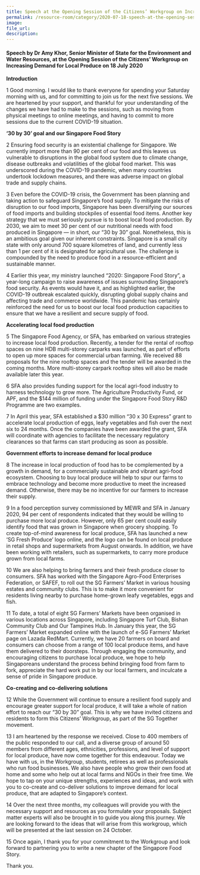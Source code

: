 ```yaml
---  
title: Speech at the Opening Session of the Citizens’ Workgroup on Increasing Demand for Local Produce - Dr Amy Khor  
permalink: /resource-room/category/2020-07-18-speech-at-the-opening-session-of-the-citizens-workgroup-on-increasing-demand-for-local-produce/  
image:  
file_url:  
description:  
---  
```


#### Speech by Dr Amy Khor, Senior Minister of State for the Environment and Water Resources, at the Opening Session of the Citizens’ Workgroup on Increasing Demand for Local Produce on 18 July 2020  

**Introduction**  

1  Good morning. I would like to thank everyone for spending your Saturday morning with us, and for committing to join us for the next five sessions. We are heartened by your support, and thankful for your understanding of the changes we have had to make to the sessions, such as moving from physical meetings to online meetings, and having to commit to more sessions due to the current COVID-19 situation.  

**‘30 by 30’ goal and our Singapore Food Story**  

2 Ensuring food security is an existential challenge for Singapore. We currently import more than 90 per cent of our food and this leaves us vulnerable to disruptions in the global food system due to climate change, disease outbreaks and volatilities of the global food market. This was underscored during the COVID-19 pandemic, when many countries undertook lockdown measures, and there was adverse impact on global trade and supply chains.  

3 Even before the COVID-19 crisis, the Government has been planning and taking action to safeguard Singapore’s food supply. To mitigate the risks of disruption to our food imports, Singapore has been diversifying our sources of food imports and building stockpiles of essential food items. Another key strategy that we must seriously pursue is to boost local food production. By 2030, we aim to meet 30 per cent of our nutritional needs with food produced in Singapore — in short, our “30 by 30” goal. Nonetheless, this is an ambitious goal given our inherent constraints. Singapore is a small city state with only around 700 square kilometres of land, and currently less than 1 per cent of it is designated for agricultural use. The challenge is compounded by the need to produce food in a resource-efficient and sustainable manner.  

4 Earlier this year, my ministry launched “2020: Singapore Food Story”, a year-long campaign to raise awareness of issues surrounding Singapore’s food security. As events would have it, and as highlighted earlier, the COVID-19 outbreak escalated quickly, disrupting global supply chains and affecting trade and commerce worldwide. This pandemic has certainly reinforced the need for us to boost our local food production capacities to ensure that we have a resilient and secure supply of food.  

**Accelerating local food production**  

5 The Singapore Food Agency, or SFA, has embarked on various strategies to increase local food production. Recently, a tender for the rental of rooftop spaces on nine HDB multi-storey carparks was launched, as part of efforts to open up more spaces for commercial urban farming. We received 88 proposals for the nine rooftop spaces and the tender will be awarded in the coming months. More multi-storey carpark rooftop sites will also be made available later this year.  

6 SFA also provides funding support for the local agri-food industry to harness technology to grow more. The Agriculture Productivity Fund, or APF, and the $144 million of funding under the Singapore Food Story R&D Programme are two examples.  

7  In April this year, SFA established a $30 million “30 x 30 Express” grant to accelerate local production of eggs, leafy vegetables and fish over the next six to 24 months. Once the companies have been awarded the grant, SFA will coordinate with agencies to facilitate the necessary regulatory clearances so that farms can start producing as soon as possible.  

**Government efforts to increase demand for local produce**  

8 The increase in local production of food has to be complemented by a growth in demand, for a commercially sustainable and vibrant agri-food ecosystem. Choosing to buy local produce will help to spur our farms to embrace technology and become more productive to meet the increased demand. Otherwise, there may be no incentive for our farmers to increase their supply.  

9  In a food perception survey commissioned by MEWR and SFA in January 2020, 94 per cent of respondents indicated that they would be willing to purchase more local produce. However, only 65 per cent could easily identify food that was grown in Singapore when grocery shopping. To create top-of-mind awareness for local produce, SFA has launched a new ‘SG Fresh Produce’ logo online, and the logo can be found on local produce in retail shops and supermarkets from August onwards. In addition, we have been working with retailers, such as supermarkets, to carry more produce grown from local farms.  

10 We are also helping to bring farmers and their fresh produce closer to consumers. SFA has worked with the Singapore Agro-Food Enterprises Federation, or SAFEF, to roll out the SG Farmers’ Market in various housing estates and community clubs. This is to make it more convenient for residents living nearby to purchase home-grown leafy vegetables, eggs and fish.  

11 To date, a total of eight SG Farmers’ Markets have been organised in various locations across Singapore, including Singapore Turf Club, Bishan Community Club and Our Tampines Hub. In January this year, the SG Farmers’ Market expanded online with the launch of e-SG Farmers’ Market page on Lazada RedMart. Currently, we have 20 farmers on board and consumers can choose from a range of 100 local produce items, and have them delivered to their doorsteps. Through engaging the community, and encouraging citizens to purchase local produce, we hope to help Singaporeans understand the process behind bringing food from farm to fork, appreciate the hard work put in by our local farmers, and inculcate a sense of pride in Singapore produce.  

**Co-creating and co-delivering solutions**  

12 While the Government will continue to ensure a resilient food supply and encourage greater support for local produce, it will take a whole of nation effort to reach our “30 by 30” goal. This is why we have invited citizens and residents to form this Citizens’ Workgroup, as part of the SG Together movement.  

13  I am heartened by the response we received. Close to 400 members of the public responded to our call, and a diverse group of around 50 members from different ages, ethnicities, professions, and level of support for local produce, have now come together for this endeavour. Today we have with us, in the Workgroup, students, retirees as well as professionals who run food businesses. We also have people who grow their own food at home and some who help out at local farms and NGOs in their free time. We hope to tap on your unique strengths, experiences and ideas, and work with you to co-create and co-deliver solutions to improve demand for local produce, that are adapted to Singapore’s context.  

14 Over the next three months, my colleagues will provide you with the necessary support and resources as you formulate your proposals. Subject matter experts will also be brought in to guide you along this journey. We are looking forward to the ideas that will arise from this workgroup, which will be presented at the last session on 24 October.  

15 Once again, I thank you for your commitment to the Workgroup and look forward to partnering you to write a new chapter of the Singapore Food Story.  

Thank you.  
